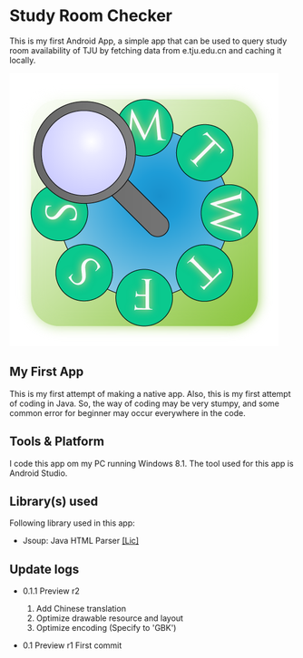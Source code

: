 # Study Room Checker

This is my first Android App, a simple app that can be used to query study room availability of TJU by fetching data from e.tju.edu.cn and caching it locally.

![image](StudyRoomChecker.png)

## My First App
This is my first attempt of making a native app. Also, this is my first attempt of coding in Java.
So, the way of coding may be very stumpy, and some common error for beginner may occur everywhere in the code.

## Tools & Platform
I code this app om my PC running Windows 8.1.
The tool used for this app is Android Studio.

## Library(s) used
Following library used in this app:

* Jsoup: Java HTML Parser  [[Lic]](/lib_lic/Jsoup_license.txt)

## Update logs
* 0.1.1 Preview r2
   1. Add Chinese translation
   2. Optimize drawable resource and layout
   3. Optimize encoding (Specify to 'GBK')

* 0.1 Preview r1
   First commit
